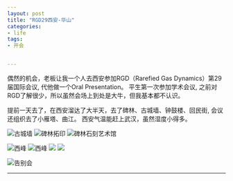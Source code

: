 ```yaml
---
layout: post
title: "RGD29西安-华山"
categories:
- life
tags:
- 开会


---
```


偶然的机会，老板让我一个人去西安参加RGD（Rarefied Gas Dynamics）第29届国际会议, 代他做一个Oral Presentation。
平生第一次参加学术会议, 之前对RGD了解很少，所以虽然会场上到处是大牛，但我基本都不认识。

提前一天去了，在西安溜达了大半天，去了碑林、古城墙、钟鼓楼、回民街, 会议还组织去了小雁塔、曲江。
西安气温能赶上武汉，虽然湿度小得多。

![古城墙](http://i1156.photobucket.com/albums/p578/zhulianhua121/Xi-an/WP_20140713_07_57_57_Pro_zps195718bb.jpg)
![碑林拓印](http://i1156.photobucket.com/albums/p578/zhulianhua121/Xi-an/WP_20140713_08_48_14_Pro_zps317ad9e4.jpg)
![碑林石刻艺术馆](http://i1156.photobucket.com/albums/p578/zhulianhua121/Xi-an/WP_20140713_09_17_16_Pro_zps64f21628.jpg)

![西峰](http://i1156.photobucket.com/albums/p578/zhulianhua121/Xi-an/WP_20140719_19_18_45_Pro_zpsa8566071.jpg)
![西峰](http://i1156.photobucket.com/albums/p578/zhulianhua121/Xi-an/WP_20140720_07_39_48_Pro_zpsa4e16375.jpg)
![](http://i1156.photobucket.com/albums/p578/zhulianhua121/Xi-an/WP_20140720_07_24_40_Pro_zps438965cc-1.jpg)
![](http://i1156.photobucket.com/albums/p578/zhulianhua121/Xi-an/WP_20140720_05_52_14_Pro_zps6872ea90-1.jpg)

![告别会](http://i1156.photobucket.com/albums/p578/zhulianhua121/Xi-an/dark_a_zps01db3e29.jpg)








-----

